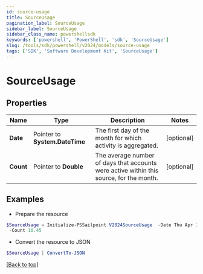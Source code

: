 ```yaml
---
id: source-usage
title: SourceUsage
pagination_label: SourceUsage
sidebar_label: SourceUsage
sidebar_class_name: powershellsdk
keywords: ['powershell', 'PowerShell', 'sdk', 'SourceUsage'] 
slug: /tools/sdk/powershell/v2024/models/source-usage
tags: ['SDK', 'Software Development Kit', 'SourceUsage']
---
```



# SourceUsage

## Properties

Name | Type | Description | Notes
------------ | ------------- | ------------- | -------------
**Date** |  Pointer to **System.DateTime** | The first day of the month for which activity is aggregated. | [optional] 
**Count** |  Pointer to **Double** | The average number of days that accounts were active within this source, for the month. | [optional] 

## Examples

- Prepare the resource
```powershell
$SourceUsage = Initialize-PSSailpoint.V2024SourceUsage  -Date Thu Apr 20 20:00:00 EDT 2023 `
 -Count 10.45
```

- Convert the resource to JSON
```powershell
$SourceUsage | ConvertTo-JSON
```


[[Back to top]](#) 

